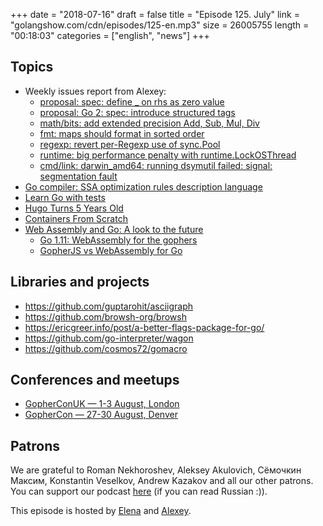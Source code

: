 +++
date = "2018-07-16"
draft = false
title = "Episode 125. July"
link = "golangshow.com/cdn/episodes/125-en.mp3"
size = 26005755
length = "00:18:03"
categories = ["english", "news"]
+++

## Topics

- Weekly issues report from Alexey:
  - [proposal: spec: define _ on rhs as zero value](https://github.com/golang/go/issues/19642)
  - [proposal: Go 2: spec: introduce structured tags](https://github.com/golang/go/issues/23637)
  - [math/bits: add extended precision Add, Sub, Mul, Div](https://github.com/golang/go/issues/24813)
  - [fmt: maps should format in sorted order](https://github.com/golang/go/issues/21095)
  - [regexp: revert per-Regexp use of sync.Pool](https://github.com/golang/go/issues/26219)
  - [runtime: big performance penalty with runtime.LockOSThread](https://github.com/golang/go/issues/21827)
  - [cmd/link: darwin_amd64: running dsymutil failed: signal: segmentation fault](https://github.com/golang/go/issues/26237)
- [Go compiler: SSA optimization rules description language](https://quasilyte.github.io/blog/post/go_ssa_rules/)
- [Learn Go with tests](https://quii.gitbook.io/learn-go-with-tests/)
- [Hugo Turns 5 Years Old](https://gohugo.io/news/lets-celebrate-hugos-5th-birthday/)
- [Containers From Scratch](https://youtu.be/8fi7uSYlOdc)
- [Web Assembly and Go: A look to the future](https://brianketelsen.com/web-assembly-and-go-a-look-to-the-future/)
  - [Go 1.11: WebAssembly for the gophers](https://medium.zenika.com/go-1-11-webassembly-for-the-gophers-ae4bb8b1ee03)
  - [GopherJS vs WebAssembly for Go](https://dev.to/hajimehoshi/gopherjs-vs-webassembly-for-go-148m)

## Libraries and projects

- https://github.com/guptarohit/asciigraph
- https://github.com/browsh-org/browsh
- https://ericgreer.info/post/a-better-flags-package-for-go/
- https://github.com/go-interpreter/wagon
- https://github.com/cosmos72/gomacro

## Conferences and meetups

- [GopherConUK — 1-3 August, London](https://www.golanguk.com)
- [GopherCon — 27-30 August, Denver](https://www.gophercon.com/)

## Patrons

We are grateful to Roman Nekhoroshev, Aleksey Akulovich, Сёмочкин Максим, Konstantin Veselkov, Andrew Kazakov and all our other patrons.
You can support our podcast [here](https://www.patreon.com/golangshow) (if you can read Russian :)).

This episode is hosted by [Elena](https://twitter.com/webdeva) and [Alexey](https://twitter.com/paaleksey).
